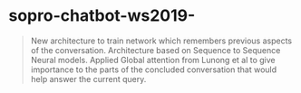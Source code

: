 # sopro-chatbot-ws2019-

> New architecture to train network which remembers previous
aspects of the conversation.
> Architecture based on Sequence to Sequence Neural models.
> Applied Global attention from Lunong et al to give importance to the
parts of the concluded conversation that would help answer the
current query.
